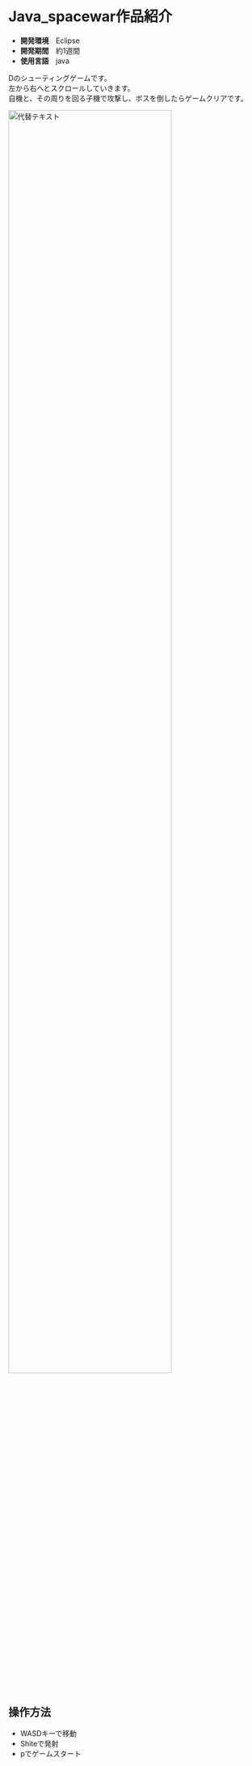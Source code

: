 # Java_spacewar作品紹介
- **開発環境**　Eclipse
- **開発期間**　約1週間
- **使用言語**　java

Dのシューティングゲームです。<br>
左から右へとスクロールしていきます。<br>
自機と、その周りを回る子機で攻撃し、ボスを倒したらゲームクリアです。

<img width="80%" alt="代替テキスト" src="https://kuwahiki.github.io/images/spacewar_play.png">

## 操作方法
- WASDキーで移動
- Shiteで発射
- pでゲームスタート

